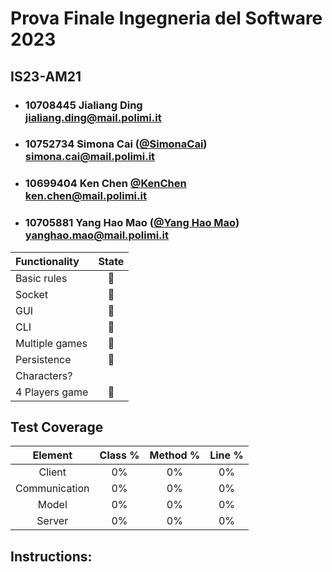 # Prova Finale Ingegneria del Software 2023
## IS23-AM21

- ###   10708445 Jialiang Ding<br>jialiang.ding@mail.polimi.it
- ###   10752734 Simona Cai ([@SimonaCai](https://github.com/SimonaCai))<br>simona.cai@mail.polimi.it
- ###   10699404 Ken Chen [@KenChen](https://github.com/KenChen00) <br>ken.chen@mail.polimi.it
- ###   10705881 Yang Hao Mao ([@Yang Hao Mao](https://github.com/Leomyh))<br>yanghao.mao@mail.polimi.it

| Functionality   |                             State                             |
| :---------------| :-----------------------------------------------------------: |
| Basic rules     |:red_circle:
| Socket          |:red_circle:
| GUI             |:red_circle:
| CLI             |:red_circle:
| Multiple games  |:red_circle:
| Persistence     |:red_circle:
| Characters?
| 4 Players game  |:red_circle:

## Test Coverage

| Element        |  Class %  | Method %  | Line %  |
| :------------: | :-------: | :-------: | :-----: |
| Client         |     0%    |     0%    |    0%   |
| Communication  |     0%    |     0%    |    0%   |
| Model          |     0%    |     0%    |    0%   |
| Server         |     0%    |     0%    |    0%   |

## Instructions:
